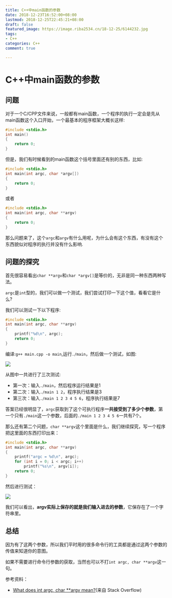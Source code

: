 ```yaml
---
title: C++中main函数的参数
date: 2018-12-23T16:52:00+08:00
lastmod: 2018-12-25T22:45:21+08:00
draft: false
featured_image: https://image.riba2534.cn/18-12-25/6144232.jpg
tags:
- C++
categories: C++
comment: true

---
```


# C++中main函数的参数

## 问题

对于一个C/CPP文件来说，一般都有main函数，一个程序的执行一定会是先从main函数这个入口开始，一个最基本的程序框架大概长这样:

```cpp
#include <stdio.h>
int main()
{
    return 0;
}
```

但是，我们有时候看到的main函数这个括号里面还有别的东西，比如:

```cpp
#include <stdio.h>
int main(int argc, char *argv[])
{
    return 0;
}
```

或者

```cpp
#include <stdio.h>
int main(int argc, char **argv)
{
    return 0;
}
```

那么问题来了，这个`argc`和`argv`有什么用呢，为什么会有这个东西，有没有这个东西貌似对程序的执行并没有什么影响.

## 问题的探究

首先很容易看出`char **argv`和`char *argv[]`是等价的，无非是同一种东西两种写法。

`argc`是`int`型的，我们可以做一个测试，我们尝试打印一下这个值，看看它是什么?

我们可以测试一下以下程序:

```cpp
#include <stdio.h>
int main(int argc, char **argv)
{
    printf("%d\n", argc);
    return 0;
}
```

编译:`g++ main.cpp -o main`,运行`./main`，然后做一个测试，如图:

![](https://i.loli.net/2018/12/23/5c1f486962d9e.png)

从图中一共进行了三次测试:

- 第一次：输入`./main`，然后程序运行结果是1
- 第二次：输入`./main 1 2`，程序执行结果是3
- 第三次：输入`./main 1 2 3 4 5 6`，程序执行结果是7

答案已经很明显了，`argc`获取到了这个可执行程序**一共接受到了多少个参数**，第一个只有`./main`这一个参数，后面的`./main 1 2 3 4 5 6`一共有7个。



那么还有第二个问题，`char **argv`这个里面是什么，我们继续探究，写一个程序把这里面的东西打印出来：

```cpp
#include <stdio.h>
int main(int argc, char **argv)
{
    printf("argc = %d\n", argc);
    for (int i = 0; i < argc; i++)
        printf("%s\n", argv[i]);
    return 0;
}
```

然后进行测试：

![](https://i.loli.net/2018/12/23/5c1f4b105cf9f.png)



我们可以看出，**argv实际上保存的就是我们输入进去的参数**，它保存在了一个字符串里。

## 总结

因为有了这两个参数，所以我们平时用的很多命令行的工具都是通过这两个参数的传值来知道你的意图。

如果不需要进行命令行参数的获取，当然也可以不打`int argc, char **argv`这一句。

参考资料：

- [What does int argc, char **argv mean?](https://stackoverflow.com/questions/3024197/what-does-int-argc-char-argv-mean)(来自 Stack Overflow)



